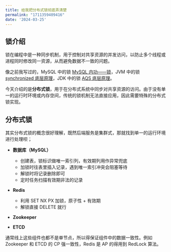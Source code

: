 ```yaml
---
title: 给我把分布式锁彻底弄清楚
permalink: "1711359409416"
date: '2024-03-25'
---
```


## 锁介绍

锁在编程中是一种同步机制，用于控制对共享资源的并发访问，以防止多个线程或进程同时修改同一资源，从而避免数据不一致的问题。

像之前我写过的，MySQL 中的锁 [MySQL 内功——锁](/1693750829811/)，JVM 中的锁 [synchronized 底层原理](/1695633585440/)，JDK 中的锁 [AQS 底层原理](/1695712690253/)。

今天介绍的是**分布式锁**，用于在分布式系统中同步对共享资源的访问。由于没有单一的运行时环境或内存空间，传统的锁机制无法直接应用，因此需要特殊的分布式锁实现。

## 分布式锁

其实分布式锁的概念很好理解，既然后端服务是集群式，那就找到单一的运行环境进行处理呗；

- **数据库（MySQL）**
  - 创建表，锁标识做唯一索引列，有效期列用作异常兜底
  - 加锁时往表里插入记录，遇到唯一索引冲突会阻塞等待
  - 解锁时将记录删除即可
  - 定时任务扫描有效期非法的记录

- **Redis**
  - 利用 SET NX PX 加锁，原子性 + 有效期
  - 解锁直接 DELETE 就行

- **Zookeeper**

- **ETCD**

通常线上这些组件也都不是单节点，所以得保证组件中的数据一致性。例如 Zookeeper 和 ETCD 的 CP 强一致性，Redis 是 AP 的得用到 RedLock 算法。
